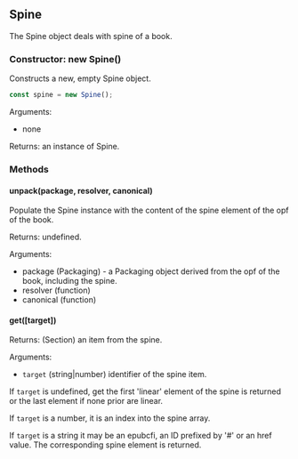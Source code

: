 <h2 id="spine">Spine</h2>

The Spine object deals with spine of a book.

<h3 id="spine.constructor">Constructor: new Spine()</h3>

Constructs a new, empty Spine object.

```js
const spine = new Spine();
```
Arguments:

 * none 

Returns: an instance of Spine.

<h3 id='spine.methods'>Methods</h3>


<h4 id="spine.unpack">unpack(package, resolver, canonical)</h4>

Populate the Spine instance with the content of the spine element of the
opf of the book.

Returns: undefined.

Arguments:

 * package (Packaging) - a Packaging object derived from the opf of the
   book, including the spine.
 * resolver (function)
 * canonical (function) 

<h4 id="spine.get"> get([target])</h4>

Returns: (Section)  an item from the spine.

Arguments:

 * `target` (string\|number) identifier of the spine item.

If `target` is undefined, get the first 'linear' element of the spine is
returned or the last element if none prior are linear.

If `target` is a number, it is an index into the spine array.

If `target` is a string it may be an epubcfi, an ID prefixed by '#' or an
href value. The corresponding spine element is returned.

